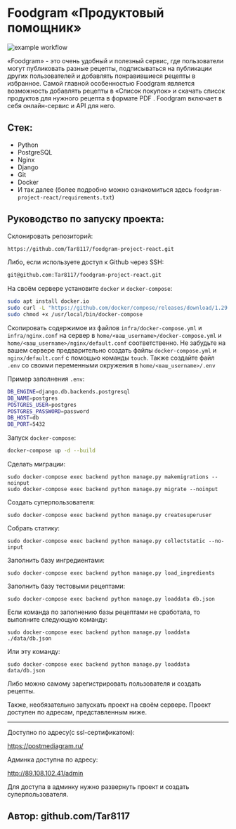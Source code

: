# Foodgram «Продуктовый помощник»
![example workflow](https://github.com/Tar8117/foodgram-project-react/actions/workflows/foodgram_workflow.yml/badge.svg)

«Foodgram» - это очень удобный и полезный сервис, где пользователи могут публиковать разные рецепты, подписываться на публикации других пользователей и добавлять понравившиеся рецепты в избранное.
Самой главной особенностью Foodgram является возможность добавлять рецепты в «Список покупок» и скачать список продуктов для нужного рецепта в формате PDF .
Foodgram включает в себя онлайн-сервис и API для него.

## Стек:
- Python
- PostgreSQL
- Nginx
- Django
- Git
- Docker
- И так далее (более подробно можно ознакомиться здесь `foodgram-project-react/requirements.txt`)

## Руководство по запуску проекта:
Склонировать репозиторий:

```bash
https://github.com/Tar8117/foodgram-project-react.git
```

Либо, если используете доступ к Github через SSH:
```bash
git@github.com:Tar8117/foodgram-project-react.git
```

На своём сервере установите `docker` и `docker-compose`:
```bash 
sudo apt install docker.io 
sudo curl -L "https://github.com/docker/compose/releases/download/1.29.2/docker-compose-$(uname -s)-$(uname -m)" -o /usr/local/bin/docker-compose
sudo chmod +x /usr/local/bin/docker-compose
```

Скопировать содержимое из файлов `infra/docker-compose.yml` и `infra/nginx.conf` на сервер в `home/<ваш_username>/docker-compose.yml` и `home/<ваш_username>/nginx/default.conf` соответственно.
Не забудьте на вашем сервере предварительно создать файлы `docker-compose.yml` и `nginx/default.conf` с помощью команды `touch`.
Также создайте файл `.env` со своими переменными окружения в `home/<ваш_username>/.env`

Пример заполнения `.env`:
```bash 
DB_ENGINE=django.db.backends.postgresql
DB_NAME=postgres
POSTGRES_USER=postgres
POSTGRES_PASSWORD=password
DB_HOST=db
DB_PORT=5432
```
Запуск `docker-compose`:
```bash
docker-compose up -d --build
```
Сделать миграции:
```
sudo docker-compose exec backend python manage.py makemigrations --noinput
sudo docker-compose exec backend python manage.py migrate --noinput
```
Создать суперпользователя:
```
sudo docker-compose exec backend python manage.py createsuperuser
```
Собрать статику:
```
sudo docker-compose exec backend python manage.py collectstatic --no-input
```
Заполнить базу ингредиентами:
```
sudo docker-compose exec backend python manage.py load_ingredients
```
Заполнить базу тестовыми рецептами:
```
sudo docker-compose exec backend python manage.py loaddata db.json
```

Если команда по заполнению базы рецептами не сработала, 
то выполните следующую команду:
```
sudo docker-compose exec backend python manage.py loaddata ./data/db.json
```
Или эту команду:
```
sudo docker-compose exec backend python manage.py loaddata data/db.json
```

Либо можно самому зарегистрировать пользователя и создать рецепты.

Также, необязательно запускать проект на своём сервере. Проект доступен
по адресам, представленным ниже.

---
Доступно по адресу(с ssl-сертификатом):

https://postmediagram.ru/

Админка доступна по адресу:

http://89.108.102.41/admin

Для доступа в админку нужно развернуть проект и создать суперпользователя.

Автор:
github.com/Tar8117
---
